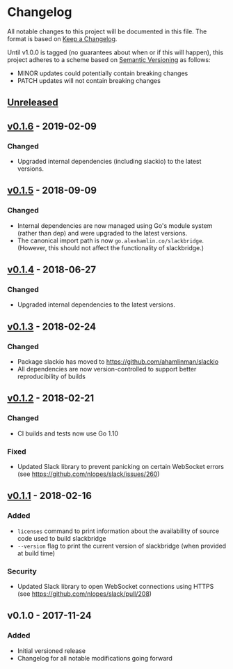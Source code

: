 # Changelog

All notable changes to this project will be documented in this file. The format
is based on [Keep a Changelog].

Until v1.0.0 is tagged (no guarantees about when or if this will happen), this
project adheres to a scheme based on [Semantic Versioning] as follows:

* MINOR updates could potentially contain breaking changes
* PATCH updates will not contain breaking changes

[Keep a Changelog]: http://keepachangelog.com/en/1.0.0/
[Semantic Versioning]: http://semver.org/spec/v2.0.0.html

## [Unreleased]

## [v0.1.6] - 2019-02-09
### Changed
- Upgraded internal dependencies (including slackio) to the latest versions.

## [v0.1.5] - 2018-09-09
### Changed
- Internal dependencies are now managed using Go's module system (rather than
  dep) and were upgraded to the latest versions.
- The canonical import path is now `go.alexhamlin.co/slackbridge`. (However,
  this should not affect the functionality of slackbridge.)

## [v0.1.4] - 2018-06-27
### Changed
- Upgraded internal dependencies to the latest versions.

## [v0.1.3] - 2018-02-24
### Changed
- Package slackio has moved to https://github.com/ahamlinman/slackio
- All dependencies are now version-controlled to support better reproducibility
  of builds

## [v0.1.2] - 2018-02-21
### Changed
- CI builds and tests now use Go 1.10

### Fixed
- Updated Slack library to prevent panicking on certain WebSocket errors (see
  https://github.com/nlopes/slack/issues/260)

## [v0.1.1] - 2018-02-16
### Added
- `licenses` command to print information about the availability of source code
  used to build slackbridge
- `--version` flag to print the current version of slackbridge (when provided
  at build time)

### Security
- Updated Slack library to open WebSocket connections using HTTPS (see
  https://github.com/nlopes/slack/pull/208)

## v0.1.0 - 2017-11-24
### Added
- Initial versioned release
- Changelog for all notable modifications going forward

[Unreleased]: https://github.com/ahamlinman/slackbridge/compare/v0.1.6...HEAD
[v0.1.6]: https://github.com/ahamlinman/slackbridge/compare/v0.1.5...v0.1.6
[v0.1.5]: https://github.com/ahamlinman/slackbridge/compare/v0.1.4...v0.1.5
[v0.1.4]: https://github.com/ahamlinman/slackbridge/compare/v0.1.3...v0.1.4
[v0.1.3]: https://github.com/ahamlinman/slackbridge/compare/v0.1.2...v0.1.3
[v0.1.2]: https://github.com/ahamlinman/slackbridge/compare/v0.1.1...v0.1.2
[v0.1.1]: https://github.com/ahamlinman/slackbridge/compare/v0.1.0...v0.1.1
